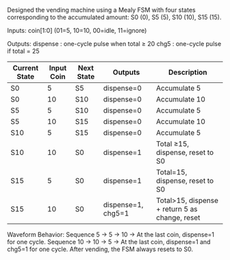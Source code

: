  Designed the vending machine using a Mealy FSM with four states corresponding to the accumulated amount: S0 (0), S5 (5), S10 (10), S15 (15).

Inputs:
coin[1:0] (01=5, 10=10, 00=idle, 11=ignore)

Outputs:
dispense : one-cycle pulse when total ≥ 20
chg5 : one-cycle pulse if total = 25

| Current State | Input Coin | Next State | Outputs           | Description                                      |
|---------------|-----------|------------|-----------------|--------------------------------------------------|
| S0            | 5         | S5         | dispense=0       | Accumulate 5                                     |
| S0            | 10        | S10        | dispense=0       | Accumulate 10                                    |
| S5            | 5         | S10        | dispense=0       | Accumulate 5                                     |
| S5            | 10        | S15        | dispense=0       | Accumulate 10                                    |
| S10           | 5         | S15        | dispense=0       | Accumulate 5                                     |
| S10           | 10        | S0         | dispense=1       | Total ≥15, dispense, reset to S0                |
| S15           | 5         | S0         | dispense=1       | Total=15, dispense, reset to S0                 |
| S15           | 10        | S0         | dispense=1, chg5=1 | Total>15, dispense + return 5 as change, reset |



Waveform Behavior:
Sequence 5 → 5 → 10 → At the last coin, dispense=1 for one cycle.
Sequence 10 → 10 → 5 → At the last coin, dispense=1 and chg5=1 for one cycle.
After vending, the FSM always resets to S0.

